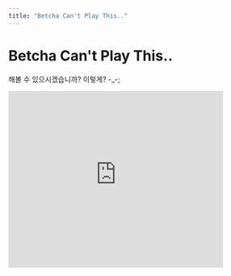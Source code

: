 ```yaml
---
title: "Betcha Can't Play This.."
---
```

# Betcha Can't Play This..

해볼 수 있으시겠습니까? 이렇게? -_-;

<iframe src="https://www.youtube.com/embed/xkpZ645ztl0" width="425" height="350" frameborder="" allowfullscreen></iframe>

